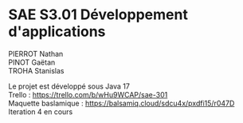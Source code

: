 # SAE S3.01 Développement d'applications

PIERROT Nathan  
PINOT Gaëtan  
TROHA Stanislas

Le projet est développé sous Java 17  
Trello : https://trello.com/b/wHu9WCAP/sae-301  
Maquette baslamique : https://balsamiq.cloud/sdcu4x/pxdfi15/r047D  
Iteration 4 en cours
